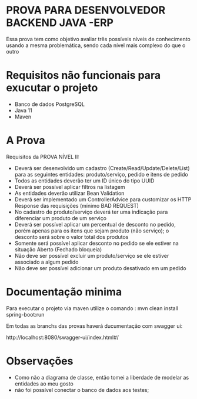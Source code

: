 # PROVA PARA DESENVOLVEDOR BACKEND JAVA -ERP

Essa prova tem  como  objetivo  avaliar três  possíveis  níveis  de  conhecimento usando  a  mesma problemática, sendo cada nível mais complexo do que o outro
# Requisitos não funcionais para exucutar o projeto

 - Banco de dados PostgreSQL
 - Java 11
 - Maven

# A Prova

Requisitos da PROVA NÍVEL II:

- Deverá ser desenvolvido um cadastro (Create/Read/Update/Delete/List) para as seguintes entidades: produto/serviço, pedido e itens de pedido
- Todos as entidades deverão ter um ID único do tipo UUID
- Deverá ser possível aplicar filtros na listagem
- As entidades deverão utilizar Bean Validation
- Deverá ser implementado um ControllerAdvice para customizar os HTTP Response das requisições (mínimo BAD REQUEST)
- No cadastro de produto/serviço deverá ter uma indicação para diferenciar um produto de um serviço
- Deverá ser possível aplicar um percentual de desconto no pedido, porém apenas para os itens que sejam produto (não serviço); o desconto será sobre o valor total dos produtos
- Somente será possível aplicar desconto no pedido se ele estiver na situação Aberto (Fechado bloqueia)
- Não deve ser possível excluir um produto/serviço se ele estiver associado a algum pedido
- Não deve ser possível adicionar um produto desativado em um pedido

# Documentação minima

Para executar o projeto via maven utilize o comando : mvn clean install spring-boot:run

Em todas as branchs das provas haverá ducumentação com swagger ui:

http://localhost:8080/swagger-ui/index.html#/
# Observações
- Como não a diagrama de classe, então tomei a liberdade de modelar as entidades ao meu gosto 
- não foi possível conectar o banco de dados aos testes;
